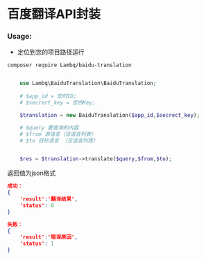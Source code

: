 # 百度翻译API封装

### Usage:

- 定位到您的项目路径运行

```
composer require Lambq/baidu-translation
```

```php

    use Lambq\BaiduTranslation\BaiduTranslation;
    
    # $app_id = 您的ID;
    # $secrect_key = 您的Key;

    $translation = new BaiduTranslation($app_id,$secrect_key);

    # $query 要查询的内容
    # $from 源语言（见语言列表）
    # $to 目标语言 （见语言列表）


    $res = $translation->translate($query,$from,$to);

```

返回值为json格式

```json
成功：
{
    'result':'翻译结果',
    'status': 0
}

失败：
{
    'result':'错误原因',
    'status': 1
}
```